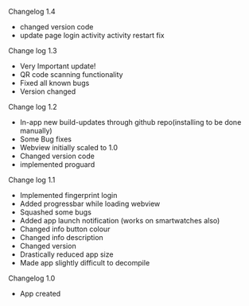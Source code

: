 Changelog 1.4

- changed version code
- update page login activity activity restart fix

Change log 1.3

- Very Important update!
- QR code scanning functionality
- Fixed all known bugs
- Version changed

Change log 1.2

- In-app new build-updates through github repo(installing to be done manually)
- Some Bug fixes
- Webview initially scaled to 1.0
- Changed version code
- implemented proguard

Change log 1.1

- Implemented fingerprint login
- Added progressbar while loading webview
- Squashed some bugs
- Added app launch notification (works on smartwatches also)
- Changed info button colour
- Changed info description
- Changed version
- Drastically reduced app size
- Made app slightly difficult to decompile


Changelog 1.0

- App created
